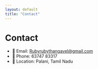 ```yaml
---
layout: default
title: "Contact"
---
```


# Contact
- 📧 Email: [Rubyrubythangavel@gmail.com](mailto:Rubyrubythangavel@gmail.com)  
- 📱 Phone: 63747 83317  
- 📍 Location: Palani, Tamil Nadu
